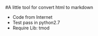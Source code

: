 #A little tool for convert html to markdown

* Code from Internet
* Test pass in python2.7
* Require Lib: tmod

